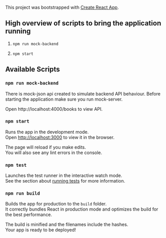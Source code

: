 This project was bootstrapped with [Create React App](https://github.com/facebook/create-react-app).

## High overview of scripts to bring the application running
1. `npm run mock-backend`

2. `npm start`


## Available Scripts

### `npm run mock-backend`
There is mock-json api created to simulate backend API behaviour. Before starting the application make sure you run mock-server.

Open http://localhost:4000/books to view API.

### `npm start`

Runs the app in the development mode.<br />
Open [http://localhost:3000](http://localhost:3000) to view it in the browser.

The page will reload if you make edits.<br />
You will also see any lint errors in the console.

### `npm test`

Launches the test runner in the interactive watch mode.<br />
See the section about [running tests](https://facebook.github.io/create-react-app/docs/running-tests) for more information.

### `npm run build`

Builds the app for production to the `build` folder.<br />
It correctly bundles React in production mode and optimizes the build for the best performance.

The build is minified and the filenames include the hashes.<br />
Your app is ready to be deployed!
